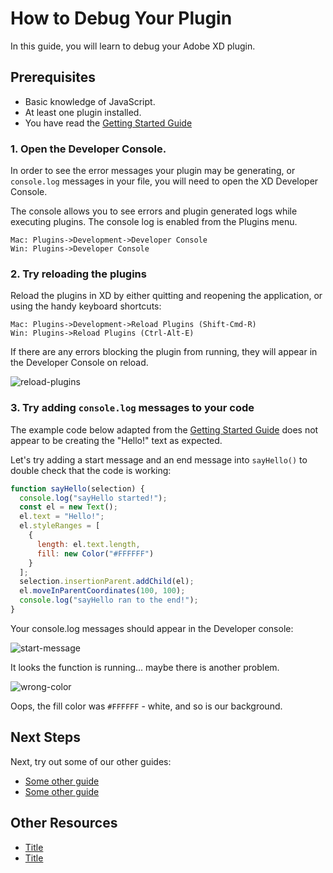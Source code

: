 # How to Debug Your Plugin

In this guide, you will learn to debug your Adobe XD plugin.

<!-- Image or GIF if necessary -->

<!-- doctoc command config: -->
<!-- $ doctoc ./readme.md --title "## Contents" --entryprefix 1. --gitlab --maxlevel 3 -->

<!-- START doctoc generated TOC please keep comment here to allow auto update -->
<!-- DON'T EDIT THIS SECTION, INSTEAD RE-RUN doctoc TO UPDATE -->

## Prerequisites

- Basic knowledge of JavaScript.
- At least one plugin installed.
- You have read the [Getting Started Guide](https://github.com/AdobeXD/Plugin-Guides/tree/master/Guides/getting-started-guide)

### 1. Open the Developer Console.

In order to see the error messages your plugin may be generating, or `console.log` messages in your file, you will need to open the XD Developer Console.

The console allows you to see errors and plugin generated logs while executing plugins. The console log is enabled from the Plugins menu.

```
Mac: Plugins->Development->Developer Console
Win: Plugins->Developer Console
```

### 2. Try reloading the plugins

Reload the plugins in XD by either quitting and reopening the application, or using the handy keyboard shortcuts:

```
Mac: Plugins->Development->Reload Plugins (Shift-Cmd-R)
Win: Plugins->Reload Plugins (Ctrl-Alt-E)
```

If there are any errors blocking the plugin from running, they will appear in the Developer Console on reload.

![reload-plugins](./Plugin-Guides/.meta/readme-assets/reload-plugins.png)

### 3. Try adding `console.log` messages to your code

The example code below adapted from the [Getting Started Guide](https://github.com/AdobeXD/Plugin-Guides/tree/master/Guides/getting-started-guide) does not appear to be creating the "Hello!" text as expected.

Let's try adding a start message and an end message into `sayHello()` to double check that the code is working:

```javascript
function sayHello(selection) {
  console.log("sayHello started!");
  const el = new Text();
  el.text = "Hello!";
  el.styleRanges = [
    {
      length: el.text.length,
      fill: new Color("#FFFFFF")
    }
  ];
  selection.insertionParent.addChild(el);
  el.moveInParentCoordinates(100, 100);
  console.log("sayHello ran to the end!");
}
```

Your console.log messages should appear in the Developer console:

![start-message](./Plugin-Guides/.meta/readme-assets/start-message.png)

It looks the function is running... maybe there is another problem.

![wrong-color](./Plugin-Guides/.meta/readme-assets/wrong-color.png)

Oops, the fill color was `#FFFFFF` - white, and so is our background.

## Next Steps

Next, try out some of our other guides:

- [Some other guide](some-other-guide)
- [Some other guide](some-other-guide)

## Other Resources

- [Title](link)
- [Title](link)
